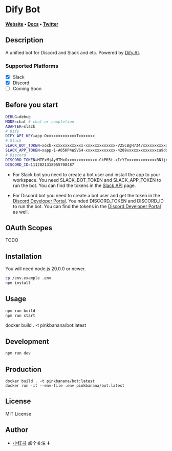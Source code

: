 # Dify Bot

#### [Website](https://dify.ai) • [Docs](https://docs.dify.ai) • [Twitter](https://twitter.com/dify_ai)
## Description

A unified bot for Discord and Slack and etc. Powered by [Dify.AI](https://dify.ai/).

### Supported Platforms

- [x] Slack
- [x] Discord
- [ ] Coming Soon

## Before you start

```bash
DEBUG=debug
MODE=chat # chat or completion
ADAPTER=slack
# Dify 
DIFY_API_KEY=app-OxxxxxxxxxxxxxTxxxxxxx
# Slack
SLACK_BOT_TOKEN=xoxb-xxxxxxxxxxxxx-xxxxxxxxxxxxx-V25CBgH7347xxxxxxxxxxxxx
SLACK_APP_TOKEN=xapp-1-A05KP4WSVS4-xxxxxxxxxxxxx-4208xxxxxxxxxxxxxca9dxxxxxxxxxxxxxc33a0d8bb311d40axxxxxxxxxxxxx
# Discord
DISCORD_TOKEN=MTExMjAyMTMxOxxxxxxxxxxxxx.GkPR5t.xIrYZxxxxxxxxxxxxxBN1jqkxxxxxxxxxxxxx
DISCORD_ID=1112021318955708487
```

- For Slack bot you need to create a bot user and install the app to your workspace. You need SLACK_BOT_TOKEN and SLACK_APP_TOKEN to run the bot. You can find the tokens in the [Slack API](https://api.slack.com/apps) page.

- For Discord bot you need to create a bot user and get the token in the [Discord Developer Portal](https://discord.com/developers/applications). You nded DISCORD_TOKEN and DISCORD_ID to run the bot. You can find the tokens in the [Discord Developer Portal](https://discord.com/developers/applications) as well.

## OAuth Scopes

TODO
## Installation

You will need node.js 20.0.0 or newer.

```bash
cp /env.example .env
npm install
```

## Usage

```bash
npm run build
npm run start
```
docker build . -t pinkbanana/bot:latest
## Development

```bash
npm run dev
```

## Production

```
docker build . -t pinkbanana/bot:latest
docker run -it --env-file .env pinkbanana/bot:latest
```

## License

MIT License

## Author

- [小红书](https://www.xiaohongshu.com/user/profile/55b646aa3397db5ad6136b9c) 点个关注 ➕
